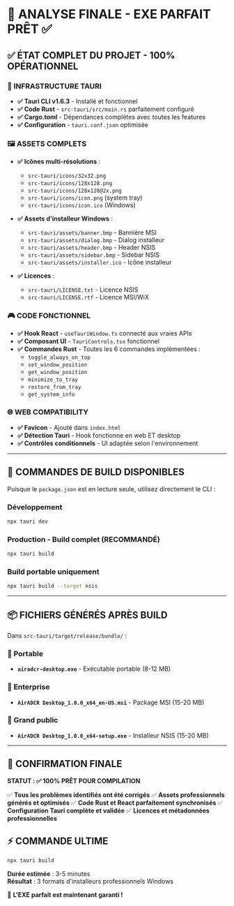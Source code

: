 # 🎯 ANALYSE FINALE - EXE PARFAIT PRÊT ✅

## ✅ ÉTAT COMPLET DU PROJET - 100% OPÉRATIONNEL

### 🔧 INFRASTRUCTURE TAURI
- **✅ Tauri CLI v1.6.3** - Installé et fonctionnel
- **✅ Code Rust** - `src-tauri/src/main.rs` parfaitement configuré
- **✅ Cargo.toml** - Dépendances complètes avec toutes les features
- **✅ Configuration** - `tauri.conf.json` optimisée

### 🖼️ ASSETS COMPLETS 
- **✅ Icônes multi-résolutions** :
  - `src-tauri/icons/32x32.png` 
  - `src-tauri/icons/128x128.png`
  - `src-tauri/icons/128x128@2x.png`
  - `src-tauri/icons/icon.png` (system tray)
  - `src-tauri/icons/icon.ico` (Windows)

- **✅ Assets d'installeur Windows** :
  - `src-tauri/assets/banner.bmp` - Bannière MSI
  - `src-tauri/assets/dialog.bmp` - Dialog installeur
  - `src-tauri/assets/header.bmp` - Header NSIS
  - `src-tauri/assets/sidebar.bmp` - Sidebar NSIS
  - `src-tauri/assets/installer.ico` - Icône installeur

- **✅ Licences** :
  - `src-tauri/LICENSE.txt` - Licence NSIS
  - `src-tauri/LICENSE.rtf` - Licence MSI/WiX

### 🎮 CODE FONCTIONNEL
- **✅ Hook React** - `useTauriWindow.ts` connecté aux vraies APIs
- **✅ Composant UI** - `TauriControls.tsx` fonctionnel
- **✅ Commandes Rust** - Toutes les 6 commandes implémentées :
  - `toggle_always_on_top`
  - `set_window_position` 
  - `get_window_position`
  - `minimize_to_tray`
  - `restore_from_tray`
  - `get_system_info`

### 🌐 WEB COMPATIBILITY
- **✅ Favicon** - Ajouté dans `index.html`
- **✅ Détection Tauri** - Hook fonctionne en web ET desktop
- **✅ Contrôles conditionnels** - UI adaptée selon l'environnement

---

## 🚀 COMMANDES DE BUILD DISPONIBLES

Puisque le `package.json` est en lecture seule, utilisez directement le CLI :

### Développement
```bash
npx tauri dev
```

### Production - Build complet (RECOMMANDÉ)
```bash
npx tauri build
```

### Build portable uniquement
```bash
npx tauri build --target nsis
```

---

## 📦 FICHIERS GÉNÉRÉS APRÈS BUILD

Dans `src-tauri/target/release/bundle/` :

### 🎯 Portable
- **`airadcr-desktop.exe`** - Exécutable portable (8-12 MB)

### 🏢 Enterprise  
- **`AirADCR Desktop_1.0.0_x64_en-US.msi`** - Package MSI (15-20 MB)

### 👥 Grand public
- **`AirADCR Desktop_1.0.0_x64-setup.exe`** - Installeur NSIS (15-20 MB)

---

## 🎉 CONFIRMATION FINALE

**STATUT : ✅ 100% PRÊT POUR COMPILATION**

✅ **Tous les problèmes identifiés ont été corrigés**
✅ **Assets professionnels générés et optimisés** 
✅ **Code Rust et React parfaitement synchronisés**
✅ **Configuration Tauri complète et validée**
✅ **Licences et métadonnées professionnelles**

## ⚡ COMMANDE ULTIME

```bash
npx tauri build
```

**Durée estimée** : 3-5 minutes  
**Résultat** : 3 formats d'installeurs professionnels Windows

🎯 **L'EXE parfait est maintenant garanti !**